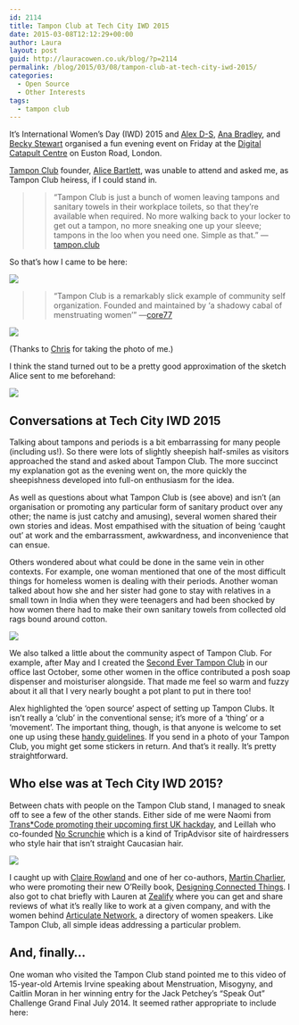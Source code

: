 ```yaml
---
id: 2114
title: Tampon Club at Tech City IWD 2015
date: 2015-03-08T12:12:29+00:00
author: Laura
layout: post
guid: http://lauracowen.co.uk/blog/?p=2114
permalink: /blog/2015/03/08/tampon-club-at-tech-city-iwd-2015/
categories:
  - Open Source
  - Other Interests
tags:
  - tampon club
---
```

It&#8217;s International Women&#8217;s Day (IWD) 2015 and [Alex D-S](https://twitter.com/iotwatch), [Ana Bradley](https://twitter.com/anabrdly), and [Becky Stewart](https://twitter.com/theleadingzero) organised a fun evening event on Friday at the [Digital Catapult Centre](http://www.digitalcatapultcentre.org.uk/) on Euston Road, London.

[Tampon Club](http://www.tampon.club/) founder, [Alice Bartlett](https://twitter.com/alicebartlett), was unable to attend and asked me, as Tampon Club heiress, if I could stand in.

> > &#8220;Tampon Club is just a bunch of women leaving tampons and sanitary towels in their workplace toilets, so that they’re available when required. No more walking back to your locker to get out a tampon, no more sneaking one up your sleeve; tampons in the loo when you need one. Simple as that.&#8221; &#8212;[tampon.club](http://www.tampon.club/) 

So that&#8217;s how I came to be here:

![](uploads/2015/03/DSC_0414.jpg)

> > &#8220;Tampon Club is a remarkably slick example of community self organization. Founded and maintained by ‘a shadowy cabal of menstruating women’&#8221; &#8212;[core77](http://www.core77.com/posts/28993/The-Civic-Shop-A-Pop-Up-Store-For-Social-Activism-and-Engagement) 

![](uploads/2015/03/IMG_2431.jpg)

(Thanks to [Chris](https://twitter.com/mrchrisadams) for taking the photo of me.)

I think the stand turned out to be a pretty good approximation of the sketch Alice sent to me beforehand:

![](uploads/2015/03/IMAG0940-e1425782012938.jpg)

## Conversations at Tech City IWD 2015

Talking about tampons and periods is a bit embarrassing for many people (including us!). So there were lots of slightly sheepish half-smiles as visitors approached the stand and asked about Tampon Club. The more succinct my explanation got as the evening went on, the more quickly the sheepishness developed into full-on enthusiasm for the idea.

As well as questions about what Tampon Club is (see above) and isn&#8217;t (an organisation or promoting any particular form of sanitary product over any other; the name is just catchy and amusing), several women shared their own stories and ideas. Most empathised with the situation of being &#8216;caught out&#8217; at work and the embarrassment, awkwardness, and inconvenience that can ensue.

Others wondered about what could be done in the same vein in other contexts. For example, one woman mentioned that one of the most difficult things for homeless women is dealing with their periods. Another woman talked about how she and her sister had gone to stay with relatives in a small town in India when they were teenagers and had been shocked by how women there had to make their own sanitary towels from collected old rags bound around cotton.

![](uploads/2014/12/DSC_0155.jpg)

We also talked a little about the community aspect of Tampon Club. For example, after May and I created the [Second Ever Tampon Club](http://lauracowen.co.uk/blog/2014/10/17/tampon-club-hursley/) in our office last October, some other women in the office contributed a posh soap dispenser and moisturiser alongside. That made me feel so warm and fuzzy about it all that I very nearly bought a pot plant to put in there too!

Alex highlighted the &#8216;open source&#8217; aspect of setting up Tampon Clubs. It isn&#8217;t really a &#8216;club&#8217; in the conventional sense; it&#8217;s more of a &#8216;thing&#8217; or a &#8216;movement&#8217;. The important thing, though, is that anyone is welcome to set one up using these [handy guidelines](http://www.tampon.club/setting-up-a-tampon-club). If you send in a photo of your Tampon Club, you might get some stickers in return. And that&#8217;s it really. It&#8217;s pretty straightforward.

## Who else was at Tech City IWD 2015?

Between chats with people on the Tampon Club stand, I managed to sneak off to see a few of the other stands. Either side of me were Naomi from [Trans*Code promoting their upcoming first UK hackday](http://trans-code.org/), and Leillah who co-founded [No Scrunchie](http://www.noscrunchie.com/) which is a kind of TripAdvisor site of hairdressers who style hair that isn&#8217;t straight Caucasian hair.

![](uploads/2015/03/DSC_0407-25pc.jpg)

I caught up with [Claire Rowland](https://twitter.com/clurr) and one of her co-authors, [Martin Charlier](https://twitter.com/marcharlier), who were promoting their new O&#8217;Reilly book, [Designing Connected Things](http://shop.oreilly.com/product/0636920031109.do). I also got to chat briefly with Lauren at [Zealify](http://www.zealify.com/) where you can get and share reviews of what it&#8217;s really like to work at a given company, and with the women behind [Articulate Network](http://articulatenetwork.com/), a directory of women speakers. Like Tampon Club, all simple ideas addressing a particular problem.

## And, finally&#8230;

One woman who visited the Tampon Club stand pointed me to this video of 15-year-old Artemis Irvine speaking about Menstruation, Misogyny, and Caitlin Moran in her winning entry for the Jack Petchey&#8217;s &#8220;Speak Out&#8221; Challenge Grand Final July 2014. It seemed rather appropriate to include here: